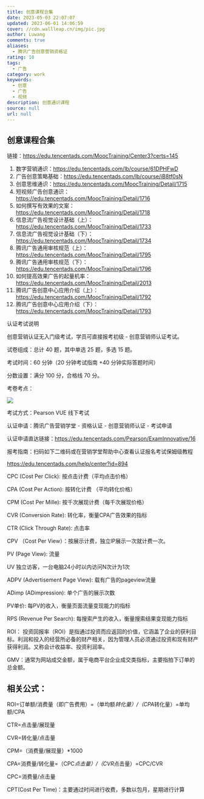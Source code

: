 ```yaml
---
title: 创意课程合集
date: 2023-05-03 22:07:07
updated: 2023-06-01 14:06:59
cover: //cdn.wallleap.cn/img/pic.jpg
author: Luwang
comments: true
aliases:
  - 腾讯广告创意营销资格证
rating: 10
tags:
  - 广告
category: work
keywords:
  - 创意
  - 广告
  - 视频
description: 创意通识课程
source: null
url: null
---
```


## 创意课程合集

链接：<https://edu.tencentads.com/MoocTraining/Center3?certs=145>

1. 数字营销通识：<https://edu.tencentads.com/lb/course/61DPHFwD>
2. 广告创意策略基础：<https://edu.tencentads.com/lb/course/iB8tf0sN>
3. 创意思维通识：<https://edu.tencentads.com/MoocTraining/Detail/1715>
4. 短视频广告创意通识：<https://edu.tencentads.com/MoocTraining/Detail/1716>
5. 如何撰写有效果的文案：<https://edu.tencentads.com/MoocTraining/Detail/1718>
6. 信息流广告视觉设计基础（上）：<https://edu.tencentads.com/MoocTraining/Detail/1733>
7. 信息流广告视觉设计基础（下）：<https://edu.tencentads.com/MoocTraining/Detail/1734>
8. 腾讯广告通用审核规范（上）：<https://edu.tencentads.com/MoocTraining/Detail/1795>
9. 腾讯广告通用审核规范（下）：<https://edu.tencentads.com/MoocTraining/Detail/1796>
10. 如何提高效果广告的起量机率：<https://edu.tencentads.com/MoocTraining/Detail/2013>
11. 腾讯广告创意中心应用介绍（上）：<https://edu.tencentads.com/MoocTraining/Detail/1792>
12. 腾讯广告创意中心应用介绍（下）：<https://edu.tencentads.com/MoocTraining/Detail/1793>

认证考试说明

创意营销认证无入门级考试，学员可直接报考初级 - 创意营销师认证考试。

试卷组成：总计 40 题，其中单选 25 题，多选 15 题。

考试时间：60 分钟（20 分钟考试指南 +40 分钟实际答题时间）

分数设置：满分 100 分，合格线 70 分。

考卷考点：

![](https://cdn.wallleap.cn/img/pic/illustrtion/202211101502065.png)

考试方式：Pearson VUE 线下考试

认证申请：腾讯广告营销学堂 - 资格认证 - 创意营销师认证 - 考试申请

认证申请直达链接：<https://edu.tencentads.com/Pearson/ExamInnovative/16>

报考指南：扫码如下二维码或在营销学堂帮助中心查看认证报名考试保姆级教程

<https://edu.tencentads.com/help/center?id=894>


CPC (Cost Per Click): 按点击计费（平均点击价格）

CPA (Cost Per Action): 按转化计费 （平均转化价格）

CPM (Cost Per Mille): 按千次展现计费（每千次展现价格）

CVR (Conversion Rate): 转化率，衡量CPA广告效果的指标

CTR (Click Through Rate): 点击率

CPV （Cost Per View）：按展示计费，独立IP展示一次就计费一次。

PV (Page View): 流量

UV 独立访客，一台电脑24小时以内访问N次计为1次

ADPV (Advertisement Page View): 载有广告的pageview流量

ADimp (ADimpression): 单个广告的展示次数

PV单价: 每PV的收入，衡量页面流量变现能力的指标

RPS (Revenue Per Search): 每搜索产生的收入，衡量搜索结果变现能力指标

ROI： 投资回报率（ROI）是指通过投资而应返回的价值，它涵盖了企业的获利目标。利润和投入的经营所必备的财产相关，因为管理人员必须通过投资和现有财产获得利润。又称会计收益率、投资利润率。

GMV：通常为网站成交金额，属于电商平台企业成交类指标，主要指拍下订单的总金额。

  

## 相关公式：

ROI=订单额/消费量（即广告费用）=（单均额*转化量）/（CPA*转化量）=单均额/CPA

CTR=点击量/展现量

CVR=转化量/点击量

CPM=（消费量/展现量）*1000

CPA=消费量/转化量=（CPC*点击量）/（CVR*点击量）=CPC/CVR

CPC=消费量/点击量

CPT(Cost Per Time)：主要通过时间进行收费，多数以包月，星期进行计算
